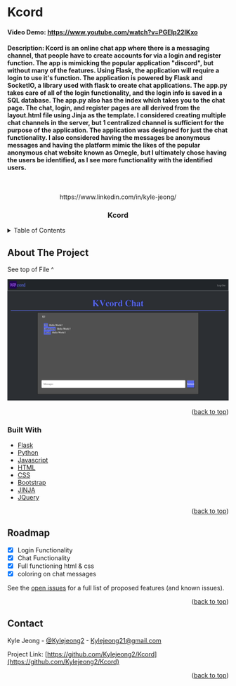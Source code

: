 # Kcord
#### Video Demo:  <https://www.youtube.com/watch?v=PGEIp22lKxo>
#### Description: Kcord is an online chat app where there is a messaging channel, that people have to create accounts for via a login and register function. The app is mimicking the popular application "discord", but without many of the features. Using Flask, the application will require a login to use it's function. The application is powered by Flask and SocketIO, a library used with flask to create chat applications. The app.py takes care of all of the login functionality, and the login info is saved in a SQL database. The app.py also has the index which takes you to the chat page. The chat, login, and register pages are all derived from the layout.html file using Jinja as the template. I considered creating multiple chat channels in the server, but 1 centralized channel is sufficient for the purpose of the application. The application was designed for just the chat functionality. I also considered having the messages be anonymous messages and having the platform mimic the likes of the popular anonymous chat website known as Omegle, but I ultimately chose having the users be identified, as I see more functionality with the identified users. 

<div id="top"></div>
<!-- PROJECT LOGO -->
<br />
<div align="center">
  <a href="https://github.com/Kylejeong2/Kcord">
  </a>
  <p>https://www.linkedin.com/in/kyle-jeong/</p>
<h3 align="center">Kcord</h3>

<div align="left">
<!-- TABLE OF CONTENTS -->
<details>
  <summary>Table of Contents</summary>
  <ol>
    <li>
      <a href="#about-the-project">About The Project</a>
      <ul>
        <li><a href="#built-with">Built With</a></li>
      </ul>
    </li>
    <li><a href="#usage">Usage</a></li>
    <li><a href="#roadmap">Roadmap</a></li>
    <li><a href="#contact">Contact</a></li>
  </ol>
</details>



<!-- ABOUT THE PROJECT -->
## About The Project
See top of File ^

<img src="/images/screenshot.png" alt="ss of site">

<p align="right">(<a href="#top">back to top</a>)</p>


### Built With

* [Flask](https://flask.palletsprojects.com/en/2.0.x/)
* [Python](https://www.python.org/)
* [Javascript](https://www.javascript.com/)
* [HTML](https://html.com/)
* [CSS](https://developer.mozilla.org/en-US/docs/Web/CSS)
* [Bootstrap](https://getbootstrap.com)
* [JINJA](https://jinja.palletsprojects.com/en/3.1.x/)
* [JQuery](https://jquery.com/)

<p align="right">(<a href="#top">back to top</a>)</p>

<!-- ROADMAP -->
## Roadmap

- [x] Login Functionality
- [x] Chat Functionality
- [x] Full functioning html & css
- [x] coloring on chat messages

See the [open issues](https://github.com/Kylejeong2/Kcord/issues) for a full list of proposed features (and known issues).

<p align="right">(<a href="#top">back to top</a>)</p>

<!-- CONTACT -->
## Contact

Kyle Jeong - [@Kylejeong2](https://twitter.com/kylejeong21) - Kylejeong21@gmail.com

Project Link: [https://github.com/Kylejeong2/Kcord](https://github.com/Kylejeong2/Kcord)

<p align="right">(<a href="#top">back to top</a>)</p>
 
  </div>

 <!-- MARKDOWN LINKS & IMAGES -->
<!-- https://www.markdownguide.org/basic-syntax/#reference-style-links -->
[contributors-shield]: https://img.shields.io/github/contributors/Kylejeong2/Kcord.svg?style=for-the-badge
[contributors-url]: https://github.com/Kylejeong2/Kcord/graphs/contributors
[forks-shield]: https://img.shields.io/github/forks/Kylejeong2/Kcord.svg?style=for-the-badge
[forks-url]: https://github.com/Kylejeong2/Kcord/network/members
[stars-shield]: https://img.shields.io/github/stars/Kylejeong2/Kcord.svg?style=for-the-badge
[stars-url]: https://github.com/Kylejeong2/Kcord/stargazers
[issues-shield]: https://img.shields.io/github/issues/Kylejeong2/Kcord.svg?style=for-the-badge
[issues-url]: https://github.com/Kylejeong2/Kcord/issues
[license-shield]: https://img.shields.io/github/license/Kylejeong2/Kcord.svg?style=for-the-badge
[license-url]: https://github.com/Kylejeong2/Kcord/blob/master/LICENSE.txt
[linkedin-shield]: https://img.shields.io/badge/-LinkedIn-black.svg?style=for-the-badge&logo=linkedin&colorB=555
[linkedin-url]: https://www.linkedin.com/in/kyle-jeong/
[product-screenshot]: images/screenshot.png
